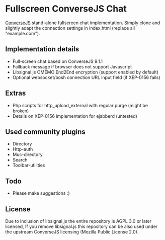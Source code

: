 # Fullscreen ConverseJS Chat
[ConverseJS](https://github.com/conversejs/converse.js) stand-alone fullscreen chat implementation. Simply clone and slightly adapt the connection settings in index.html (replace all "example.com").

## Implementation details
- Full-screen chat based on ConverseJS 9.1.1
- Fallback message if browser does not support Javascript
- Libsignal.js OMEMO End2End encryption (support enabled by default)
- Optional websocket/bosh connection URL input field (if XEP-0156 fails)

## Extras
- Php scripts for http_upload_external with regular purge (might be broken)
- Details on XEP-0156 implementation for ejabberd (untested)

## Used community plugins
- Directory
- Http-auth
- Muc-directory
- Search
- Toolbar-utilities 

## Todo
- Please make suggestions :)

## License
Due to inclusion of libsignal.js the entire repository is AGPL 3.0 or later licensed, If you remove libsignal.js this repository can be also used under the upstream ConverseJS licensing (Mozilla Public License 2.0).
